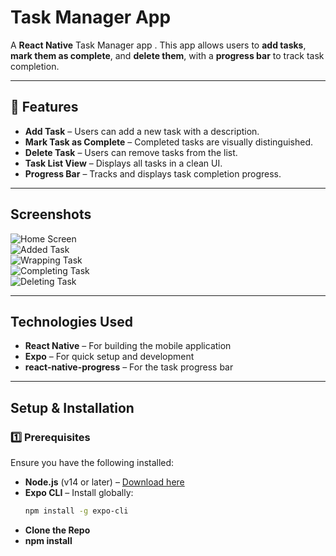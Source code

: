 # Task Manager App  

A **React Native** Task Manager app . This app allows users to **add tasks**, **mark them as complete**, and **delete them**, with a **progress bar** to track task completion.  

---

## 🚀 Features  
- **Add Task** – Users can add a new task with a description.  
- **Mark Task as Complete** – Completed tasks are visually distinguished.  
- **Delete Task** – Users can remove tasks from the list.  
- **Task List View** – Displays all tasks in a clean UI.  
- **Progress Bar** – Tracks and displays task completion progress.  

---

##  Screenshots  
![Home Screen](./assets/ss1.png)  
![Added Task](./assets/ss2.png)  
![Wrapping Task](./assets/ss3.png)  
![Completing Task](./assets/ss4.png)  
![Deleting Task](./assets/ss1.png)  

---

## Technologies Used  

- **React Native** – For building the mobile application  
- **Expo** – For quick setup and development  
- **react-native-progress** – For the task progress bar  

---

## Setup & Installation  

### 1️⃣ Prerequisites  

Ensure you have the following installed:  

- **Node.js** (v14 or later) – [Download here](https://nodejs.org/)  
- **Expo CLI** – Install globally:  
  ```bash
  npm install -g expo-cli
- **Clone the Repo**
- **npm install**
